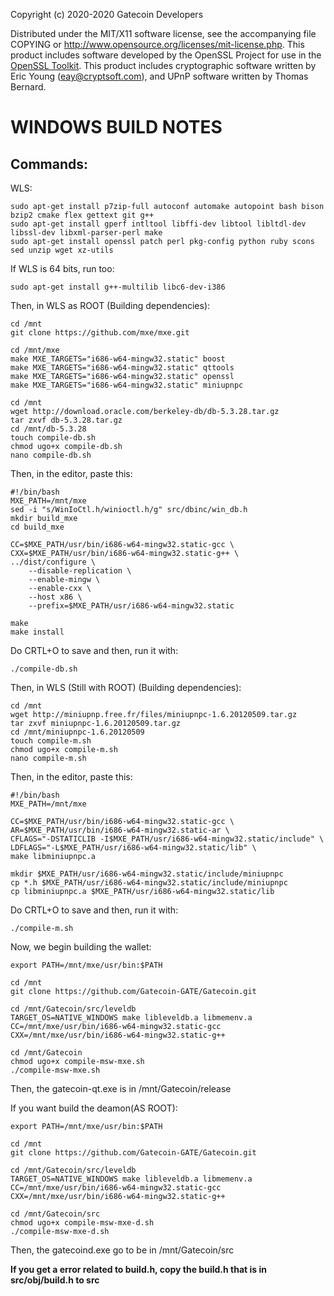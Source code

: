 Copyright (c) 2020-2020 Gatecoin Developers

Distributed under the MIT/X11 software license, see the accompanying
file COPYING or http://www.opensource.org/licenses/mit-license.php.
This product includes software developed by the OpenSSL Project for use in the [OpenSSL Toolkit](http://www.openssl.org/). This product includes
cryptographic software written by Eric Young ([eay@cryptsoft.com](mailto:eay@cryptsoft.com)), and UPnP software written by Thomas Bernard.


WINDOWS BUILD NOTES
===================

Commands:
-------
WLS:

	sudo apt-get install p7zip-full autoconf automake autopoint bash bison bzip2 cmake flex gettext git g++
	sudo apt-get install gperf intltool libffi-dev libtool libltdl-dev libssl-dev libxml-parser-perl make 
	sudo apt-get install openssl patch perl pkg-config python ruby scons sed unzip wget xz-utils

If WLS is 64 bits, run too:

	sudo apt-get install g++-multilib libc6-dev-i386
	
Then, in WLS as ROOT (Building dependencies):
	
	cd /mnt
	git clone https://github.com/mxe/mxe.git
	
	cd /mnt/mxe
	make MXE_TARGETS="i686-w64-mingw32.static" boost
	make MXE_TARGETS="i686-w64-mingw32.static" qttools
	make MXE_TARGETS="i686-w64-mingw32.static" openssl
	make MXE_TARGETS="i686-w64-mingw32.static" miniupnpc
	
	cd /mnt
	wget http://download.oracle.com/berkeley-db/db-5.3.28.tar.gz
	tar zxvf db-5.3.28.tar.gz
	cd /mnt/db-5.3.28
	touch compile-db.sh
	chmod ugo+x compile-db.sh
	nano compile-db.sh

Then, in the editor, paste this:

	#!/bin/bash
	MXE_PATH=/mnt/mxe
	sed -i "s/WinIoCtl.h/winioctl.h/g" src/dbinc/win_db.h
	mkdir build_mxe
	cd build_mxe

	CC=$MXE_PATH/usr/bin/i686-w64-mingw32.static-gcc \
	CXX=$MXE_PATH/usr/bin/i686-w64-mingw32.static-g++ \
	../dist/configure \
		--disable-replication \
		--enable-mingw \
		--enable-cxx \
		--host x86 \
		--prefix=$MXE_PATH/usr/i686-w64-mingw32.static

	make
	make install
	
Do CRTL+O to save and then, run it with:

	./compile-db.sh
	
Then, in WLS (Still with ROOT) (Building dependencies):

	cd /mnt
	wget http://miniupnp.free.fr/files/miniupnpc-1.6.20120509.tar.gz
	tar zxvf miniupnpc-1.6.20120509.tar.gz
	cd /mnt/miniupnpc-1.6.20120509
	touch compile-m.sh
	chmod ugo+x compile-m.sh
	nano compile-m.sh
	
Then, in the editor, paste this:
	
	#!/bin/bash
	MXE_PATH=/mnt/mxe

	CC=$MXE_PATH/usr/bin/i686-w64-mingw32.static-gcc \
	AR=$MXE_PATH/usr/bin/i686-w64-mingw32.static-ar \
	CFLAGS="-DSTATICLIB -I$MXE_PATH/usr/i686-w64-mingw32.static/include" \
	LDFLAGS="-L$MXE_PATH/usr/i686-w64-mingw32.static/lib" \
	make libminiupnpc.a

	mkdir $MXE_PATH/usr/i686-w64-mingw32.static/include/miniupnpc
	cp *.h $MXE_PATH/usr/i686-w64-mingw32.static/include/miniupnpc
	cp libminiupnpc.a $MXE_PATH/usr/i686-w64-mingw32.static/lib

Do CRTL+O to save and then, run it with:

	./compile-m.sh
	
Now, we begin building the wallet:

	export PATH=/mnt/mxe/usr/bin:$PATH
	
	cd /mnt
	git clone https://github.com/Gatecoin-GATE/Gatecoin.git
	
	cd /mnt/Gatecoin/src/leveldb
	TARGET_OS=NATIVE_WINDOWS make libleveldb.a libmemenv.a CC=/mnt/mxe/usr/bin/i686-w64-mingw32.static-gcc CXX=/mnt/mxe/usr/bin/i686-w64-mingw32.static-g++
	
	cd /mnt/Gatecoin
	chmod ugo+x compile-msw-mxe.sh
	./compile-msw-mxe.sh

Then, the gatecoin-qt.exe is in /mnt/Gatecoin/release

If you want build the deamon(AS ROOT):
	
	export PATH=/mnt/mxe/usr/bin:$PATH

	cd /mnt
	git clone https://github.com/Gatecoin-GATE/Gatecoin.git

	cd /mnt/Gatecoin/src/leveldb
	TARGET_OS=NATIVE_WINDOWS make libleveldb.a libmemenv.a CC=/mnt/mxe/usr/bin/i686-w64-mingw32.static-gcc CXX=/mnt/mxe/usr/bin/i686-w64-mingw32.static-g++

	cd /mnt/Gatecoin/src
	chmod ugo+x compile-msw-mxe-d.sh
	./compile-msw-mxe-d.sh
	
Then, the gatecoind.exe go to be in /mnt/Gatecoin/src

**If you get a error related to build.h, copy the build.h that is in src/obj/build.h to src**

	
	
	



